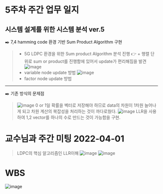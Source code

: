 # 5주차 주간 업무 일지 
## 시스템 설계를 위한 시스템 분석 ver.5
✒️ 7,4 hamming code 환경 기반 Sum Product Algorithm 구현 
> + 5G LDPC 환경을 위한 Sum product Algorithm 분석 진행 
👉 + 행렬 단위로 sum or product를 진행함에 있어서 update가 편리해짐을 발견
>![image](https://user-images.githubusercontent.com/45085563/170319354-0a93719c-953a-4cde-a86c-c2e122fd3419.png)
> + variable node update 방법 
>![image](https://user-images.githubusercontent.com/45085563/170319534-a3bfda52-85a9-484d-adb1-b35bbfe417dd.png)
> + factor node update 방법 

-----
✒️ 기존 방식의 문제점  
> ![image](https://user-images.githubusercontent.com/45085563/170318659-ca88b4ed-793d-4966-ac10-be9796663979.png)
> 0 or 1일 확률을  벡터로 저장해야 하므로 data의 차원이 1차원 늘어나게 되고 차원 계산의 복잡성을 처리하는 것이 까다로웠다. 
![image](https://user-images.githubusercontent.com/45085563/170318635-716fedb9-3ff0-4f38-963f-d727df63e8e3.png)
> LLR을 사용하여 1,2 vector를 하나의 수로 만드는 것이 가능함을 구현.

# 교수님과 주간 미팅 2022-04-01
> LDPC의 핵심 알고리즘인 LLR이해 
>![image](https://user-images.githubusercontent.com/45085563/170318808-2dced803-f6d2-4470-973b-28d311342d3b.png)
![image](https://user-images.githubusercontent.com/45085563/170318971-0da01ae6-a12f-43ab-a19c-52b346b14b39.png)

# WBS 
![image](https://user-images.githubusercontent.com/63450024/170587332-fbc36ea9-48c8-4a5c-be59-ba7bea69041f.png)
